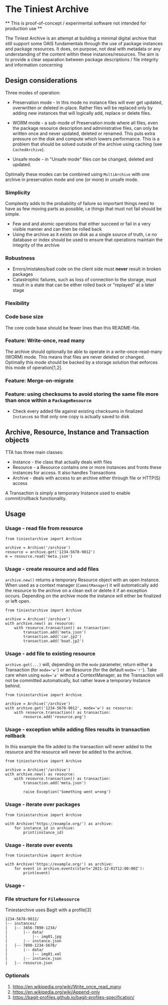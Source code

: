 # The Tiniest Archive

** This is proof-of-concept / experimental software not intended for production use  **

The Tiniest Archive is an attempt at building a minimal digital archive that still support some OAIS fundamentals through the use of package instances and package resources. It does, on purpose, not deal with metadata or any understanding of the content within these instances/resources. The aim is to provide a clear separation between package descriptions / file integrity and information concerning 

## Design considerations

Three modes of operation:

- Preservation mode - In this mode no instance files will ever get updated, overwritten or deleted in-place. Rather files will be replaced only by adding new instances that will logically add, replace or delete files. 

- WORM mode - a sub-mode of Preservation mode where all files, even the package resource description and administrative files, can only be written once and never updated, deleted or renamed. This puts extra pressure on the disk and compute which lowers performance. This is a problem that should be solved outside of the archive using caching (see `CachedArchive`).

- Unsafe mode - in "Unsafe mode" files *can* be changed, deleted and updated.

Optimally these modes can be combined using `MultiArchive` with one archive in preservation mode and one (or more) in unsafe mode.

### Simplicity 

Complexity adds to the probability of failure so important things need to have as few moving parts as possible, i.e things that must not fail should be simple. 

- Few and and atomic operations that either succeed or fail in a very visible manner and can then be rolled back
- Using the archive as it exists on disk as a single source of truth, i.e no database or index should be used to ensure that operations maintain the integrity of the archive

### Robustness

- Errors/mistakes/bad code on the client side must **never** result in broken packages
- Catastrophic failures, such as loss of connection to the storage, must result in a state that can be either rolled back or "replayed" at a later stage

### Flexibility

### Code base size

The core code base should be fewer lines than this README-file.

### Feature: Write-once, read many

The archive should optionally be able to operate in a write-once-read-many (WORM) mode. This means that files are never deleted or changed. Optimally this mode should be backed by a storage solution that enforces this mode of operation[1,2].

### Feature: Merge-on-migrate

### Feature: using checksums to avoid storing the same file more than once within a `PackageResource`

- Check every added file against existing checksums in finalized `Instance`s so that only one copy is actually saved to disk

## Archive, Resource, Instance and Transaction objects

TTA has three main classes:

- Instance - the class that actually deals with files
- Resource - a Resource contains one or more instances and fronts these instances for access. It also handles Transactions 
- Archive - deals with access to an archive either through file or HTTP(S) access

A Transaction is simply a temporary Instance used to enable commit/rollback functionality. 

## Usage

### Usage - read file from resource

```
from tiniestarchive import Archive

archive = Archive('/archive')
resource = archive.get('1234-5678-9012')
m = resource.read('meta.json')
```

### Usage - create resource and add files

`archive.new()` returns a temporary Resource object with an open Instance. When used as a context manager (`CommitManager`) it will automatically add the resource to the archive on a clean exit or delete it if an exception occurs. Depending on the archive mode the instance will either be finalized or left open.

```
from tiniestarchive import Archive

archive = Archive('/archive')
with archive.new() as resource:
    with resource.transaction() as transaction:
        transaction.add('meta.json')
        transaction.add('car.jp2')
        transaction.add('boat.jp2')
```

### Usage - add file to existing resource 

`archive.get(...)` will, depending on the `mode` parameter, return either a Transaction (for `mode='w'`) or an Resource (for the default `mode='r'`). Take care when using `mode='a'` without a ContextManager, as the Transaction will not be committed automatically, but rather leave a temporary Instance behind.

```
from tiniestarchive import Archive

archive = Archive('/archive')
with archive.get('1234-5678-9012', mode='w') as resource:
    with resource.transaction() as transaction:
        resource.add('resource.png')
```

### Usage - exception while adding files results in transaction rollback

In this example the file added to the transaction will never added to the resource and the resource will never be added to the archive.

```
from tiniestarchive import Archive

archive = Archive('/archive')
with archive.new() as resource: 
    with resource.transaction() as transaction:
        transaction.add('meta.json')

        raise Exception('Something went wrong')
```

### Usage - iterate over packages

```
from tiniestarchive import Archive

with Archive('https://example.org/') as archive:
    for instance_id in archive:
        print(instance_id)
```

### Usage - iterate over events

```
from tiniestarchive import Archive

with Archive('https://example.org/') as archive:
    for event in archive.events(start='2021-12-01T12:00:00Z'):
        print(event)
```

### Usage - 


### File structure for `FileResource`

Tiniestarchive uses BagIt with a profile[3]

```
1234-5678-9012/
|-- instances/
|   |-- 3456-7890-1234/
|       |-- data/
|           |-- img01.jpg
|       |-- instance.json
|   |-- 7890-1234-5678/
|       |-- data/
|           |-- img01.xml
|       |-- instance.json
|   |-- resource.json
```

### Optionals

1. https://en.wikipedia.org/wiki/Write_once_read_many
2. https://en.wikipedia.org/wiki/Append-only
3. https://bagit-profiles.github.io/bagit-profiles-specification/
